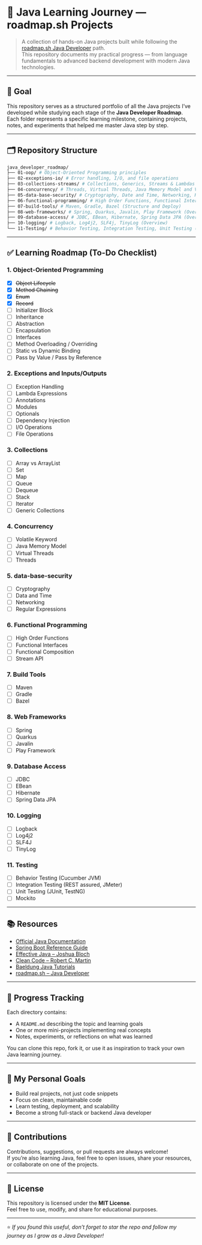 # 🧭 Java Learning Journey — roadmap.sh Projects

> A collection of hands-on Java projects built while following the [roadmap.sh Java Developer](https://roadmap.sh/java) path.  
> This repository documents my practical progress — from language fundamentals to advanced backend development with modern Java technologies.

---

## 🎯 Goal
This repository serves as a structured portfolio of all the Java projects I’ve developed while studying each stage of the **Java Developer Roadmap**.  
Each folder represents a specific learning milestone, containing projects, notes, and experiments that helped me master Java step by step.

---

## 🗂 Repository Structure
```sh
java_developer_roadmap/
├── 01-oop/ # Object-Oriented Programming principles
├── 02-exceptions-io/ # Error handling, I/O, and file operations
├── 03-collections-streams/ # Collections, Generics, Streams & Lambdas
├── 04-concurrency/ # Threads, Virtual Threads, Java Memory Model and Volatile
├── 05-data-base-security/ # Cryptography, Date and Time, Networking, Regular Expressions
├── 06-functional-programming/ # High Order Functions, Functional Interfaces, Functional Composition, Stream API
├── 07-build-tools/ # Maven, Gradle, Bazel (Structure and Deploy)
├── 08-web-frameworks/ # Spring, Quarkus, Javalin, Play Framework (Overview)
├── 09-database-access/ # JDBC, EBean, Hibernate, Spring Data JPA (Overview)
├── 10-logging/ # Logback, Log4j2, SLF4j, TinyLog (Overview)
└── 11-Testing/ # Behavior Testing, Integration Testing, Unit Testing (Overview) 
```


---

## ✅ Learning Roadmap (To-Do Checklist)


### 1. Object-Oriented Programming
- [x] ~~Object Lifecycle~~
- [x] ~~Method Chaining~~
- [x] ~~Enum~~
- [x] ~~Record~~
- [ ] Initializer Block
- [ ] Inheritance
- [ ] Abstraction
- [ ] Encapsulation
- [ ] Interfaces
- [ ] Method Overloading / Overriding
- [ ] Static vs Dynamic Binding
- [ ] Pass by Value / Pass by Reference

### 2. Exceptions and Inputs/Outputs
- [ ] Exception Handling
- [ ] Lambda Expressions
- [ ] Annotations
- [ ] Modules
- [ ] Optionals
- [ ] Dependency Injection
- [ ] I/O Operations
- [ ] File Operations

### 3. Collections
- [ ] Array vs ArrayList
- [ ] Set
- [ ] Map
- [ ] Queue
- [ ] Dequeue
- [ ] Stack
- [ ] Iterator
- [ ] Generic Collections

### 4. Concurrency
- [ ] Volatile Keyword
- [ ] Java Memory Model
- [ ] Virtual Threads
- [ ] Threads

### 5. data-base-security
- [ ] Cryptography
- [ ] Data and Time
- [ ] Networking
- [ ] Regular Expressions

### 6. Functional Programming
- [ ] High Order Functions
- [ ] Functional Interfaces
- [ ] Functional Composition
- [ ] Stream API

### 7. Build Tools
- [ ] Maven
- [ ] Gradle
- [ ] Bazel

### 8. Web Frameworks
- [ ] Spring
- [ ] Quarkus
- [ ] Javalin
- [ ] Play Framework

### 9. Database Access
- [ ] JDBC
- [ ] EBean
- [ ] Hibernate
- [ ] Spring Data JPA

### 10. Logging
- [ ] Logback
- [ ] Log4j2
- [ ] SLF4J
- [ ] TinyLog

### 11. Testing
- [ ] Behavior Testing (Cucumber JVM)
- [ ] Integration Testing (REST assured, JMeter)
- [ ] Unit Testing (JUnit, TestNG)
- [ ] Mockito

---

## 📚 Resources
- [Official Java Documentation](https://docs.oracle.com/en/java/)
- [Spring Boot Reference Guide](https://docs.spring.io/spring-boot/docs/current/reference/htmlsingle/)
- [Effective Java – Joshua Bloch](https://amzn.to/3xEjh7K)
- [Clean Code – Robert C. Martin](https://amzn.to/3xDHlms)
- [Baeldung Java Tutorials](https://www.baeldung.com/)
- [roadmap.sh – Java Developer](https://roadmap.sh/java)

---

## 🧩 Progress Tracking
Each directory contains:
- A `README.md` describing the topic and learning goals
- One or more mini-projects implementing real concepts
- Notes, experiments, or reflections on what was learned

You can clone this repo, fork it, or use it as inspiration to track your own Java learning journey.

---

## 🧠 My Personal Goals
- Build real projects, not just code snippets
- Focus on clean, maintainable code
- Learn testing, deployment, and scalability
- Become a strong full-stack or backend Java developer

---

## 🤝 Contributions
Contributions, suggestions, or pull requests are always welcome!  
If you’re also learning Java, feel free to open issues, share your resources, or collaborate on one of the projects.

---

## 📄 License
This repository is licensed under the **MIT License**.  
Feel free to use, modify, and share for educational purposes.

---

⭐ *If you found this useful, don’t forget to star the repo and follow my journey as I grow as a Java Developer!*
